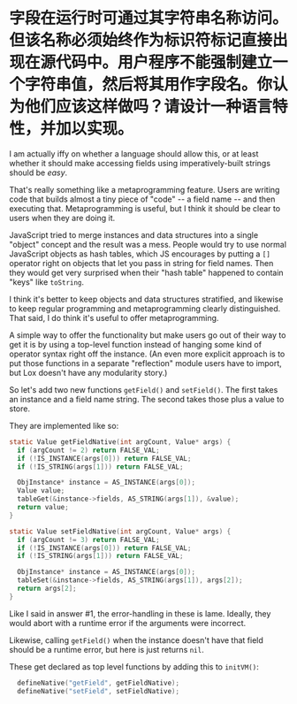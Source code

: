 # 字段在运行时可通过其字符串名称访问。但该名称必须始终作为标识符标记直接出现在源代码中。用户程序不能强制建立一个字符串值，然后将其用作字段名。你认为他们应该这样做吗？请设计一种语言特性，并加以实现。

I am actually iffy on whether a language should allow this, or at least whether it should make accessing fields using imperatively-built strings should be _easy_.

That's really something like a metaprogramming feature. Users are writing code that builds almost a tiny piece of "code" -- a field name -- and then executing that. Metaprogramming is useful, but I think it should be clear to users when they are doing it.

JavaScript tried to merge instances and data structures into a single "object" concept and the result was a mess. People would try to use normal JavaScript objects as hash tables, which JS encourages by putting a `[]` operator right on objects that let you pass in string for field names. Then they would get very surprised when their "hash table" happened to contain "keys" like `toString`.

I think it's better to keep objects and data structures stratified, and likewise to keep regular programming and metaprogramming clearly distinguished. That said, I do think it's useful to offer metaprogramming.

A simple way to offer the functionality but make users go out of their way to get it is by using a top-level function instead of hanging some kind of operator syntax right off the instance. (An even more explicit approach is to put those functions in a separate "reflection" module users have to import, but Lox doesn't have any modularity story.)

So let's add two new functions `getField()` and `setField()`. The first takes an instance and a field name string. The second takes those plus a value to store.

They are implemented like so:

```c
static Value getFieldNative(int argCount, Value* args) {
  if (argCount != 2) return FALSE_VAL;
  if (!IS_INSTANCE(args[0])) return FALSE_VAL;
  if (!IS_STRING(args[1])) return FALSE_VAL;

  ObjInstance* instance = AS_INSTANCE(args[0]);
  Value value;
  tableGet(&instance->fields, AS_STRING(args[1]), &value);
  return value;
}

static Value setFieldNative(int argCount, Value* args) {
  if (argCount != 3) return FALSE_VAL;
  if (!IS_INSTANCE(args[0])) return FALSE_VAL;
  if (!IS_STRING(args[1])) return FALSE_VAL;

  ObjInstance* instance = AS_INSTANCE(args[0]);
  tableSet(&instance->fields, AS_STRING(args[1]), args[2]);
  return args[2];
}
```

Like I said in answer #1, the error-handling in these is lame. Ideally, they would abort with a runtime error if the arguments were incorrect.

Likewise, calling `getField()` when the instance doesn't have that field should be a runtime error, but here is just returns `nil`.

These get declared as top level functions by adding this to `initVM()`:

```c
  defineNative("getField", getFieldNative);
  defineNative("setField", setFieldNative);
```
